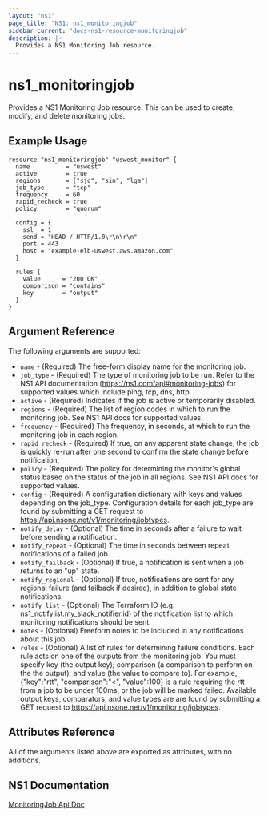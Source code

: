 ```yaml
---
layout: "ns1"
page_title: "NS1: ns1_monitoringjob"
sidebar_current: "docs-ns1-resource-monitoringjob"
description: |-
  Provides a NS1 Monitoring Job resource.
---
```


# ns1\_monitoringjob

Provides a NS1 Monitoring Job resource. This can be used to create, modify, and delete monitoring jobs.

## Example Usage

```hcl
resource "ns1_monitoringjob" "uswest_monitor" {
  name          = "uswest"
  active        = true
  regions       = ["sjc", "sin", "lga"]
  job_type      = "tcp"
  frequency     = 60
  rapid_recheck = true
  policy        = "quorum"

  config = {
    ssl  = 1
    send = "HEAD / HTTP/1.0\r\n\r\n"
    port = 443
    host = "example-elb-uswest.aws.amazon.com"
  }

  rules {
    value      = "200 OK"
    comparison = "contains"
    key        = "output"
  }
}
```

## Argument Reference

The following arguments are supported:

* `name` - (Required) The free-form display name for the monitoring job.
* `job_type` - (Required) The type of monitoring job to be run. Refer to the NS1 API documentation (https://ns1.com/api#monitoring-jobs) for supported values which include ping, tcp, dns, http.
* `active` - (Required) Indicates if the job is active or temporarily disabled.
* `regions` - (Required) The list of region codes in which to run the monitoring
  job. See NS1 API docs for supported values.
* `frequency` - (Required) The frequency, in seconds, at which to run the monitoring job in each region.
* `rapid_recheck` - (Required) If true, on any apparent state change, the job is quickly re-run after one second to confirm the state change before notification.
* `policy` - (Required) The policy for determining the monitor's global status
  based on the status of the job in all regions. See NS1 API docs for supported values.
* `config` - (Required) A configuration dictionary with keys and values depending on the job_type. Configuration details for each job_type are found by submitting a GET request to https://api.nsone.net/v1/monitoring/jobtypes.
* `notify_delay` - (Optional) The time in seconds after a failure to wait before sending a notification.
* `notify_repeat` - (Optional) The time in seconds between repeat notifications of a failed job.
* `notify_failback` - (Optional) If true, a notification is sent when a job returns to an "up" state.
* `notify_regional` - (Optional) If true, notifications are sent for any regional failure (and failback if desired), in addition to global state notifications.
* `notify_list` - (Optional) The Terraform ID (e.g. ns1_notifylist.my_slack_notifier.id) of the notification list to which monitoring notifications should be sent.
* `notes` - (Optional) Freeform notes to be included in any notifications about this job.
* `rules` - (Optional) A list of rules for determining failure conditions. Each rule acts on one of the outputs from the monitoring job. You must specify key (the output key); comparison (a comparison to perform on the the output); and value (the value to compare to). For example, {"key":"rtt", "comparison":"<", "value":100} is a rule requiring the rtt from a job to be under 100ms, or the job will be marked failed. Available output keys, comparators, and value types are are found by submitting a GET request to https://api.nsone.net/v1/monitoring/jobtypes.

## Attributes Reference

All of the arguments listed above are exported as attributes, with no
additions.

## NS1 Documentation

[MonitoringJob Api Doc](https://ns1.com/api#monitoring-jobs)
